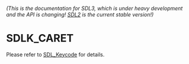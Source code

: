 ###### (This is the documentation for SDL3, which is under heavy development and the API is changing! [SDL2](https://wiki.libsdl.org/SDL2/) is the current stable version!)
# SDLK_CARET

Please refer to [SDL_Keycode](SDL_Keycode) for details.

